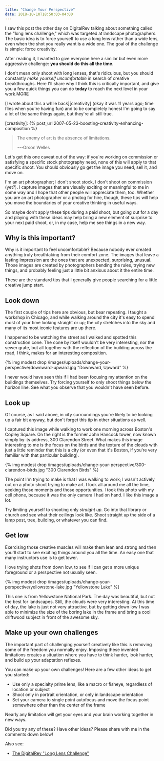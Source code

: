 ```yaml
---
title: "Change Your Perspective"
date: 2018-10-10T18:50:03-04:00
---
```


I saw this post the other day on DigitalRev talking about something called the
"long lens challenge," which was targeted at landscape photographers. The basic
idea is to force yourself to use a long lens rather than a wide lens, even when
the shot you really want is a wide one. The goal of the challenge is simple:
force creativity.

After reading it, I wanted to give everyone here a similar but even more
aggressive challenge: **you should do this all the time**.

I don't mean only shoot with long lenses, that's ridiculous, but you should
constantly *make yourself uncomfortable* in search of creative
breakthroughs. Here I'll share why I think this is critically important, and
give you a few quick things you can do **today** to reach the next level in your
work.~~MORE~~

[I wrote about this a while back][creativity] (okay it was 11 years ago; time
flies when you're having fun) and to be completely honest I'm going to say a lot
of the same things again, but they're all still true.

[creativity]: {% post_url 2007-05-23-boosting-creativity-enhancing-composition %}

> The enemy of art is the absence of limitations.
>
> ---Orson Welles

Let's get this one caveat out of the way: if you're working on commission or
satisfying a specific stock photography need, none of this will apply to that
specific shoot. You should obviously go get the image you need, sell it, and
move on.

I'm an art photographer; I don't shoot stock, I don't shoot on commission
(yet?). I capture images that are visually exciting or meaningful to me in some
way and I hope that other people will appreciate them, too. Whether you are an
art photographer or a photog for hire, though, these tips will help you move the
boundaries of your creative thinking in useful ways.

So maybe don't apply these tips during a paid shoot, but going out for a day and
playing with these ideas may help bring a new element of surprise to your next
paid shoot, or, in my case, help me see things in a new way.

## Why is this important?

Why is it important to feel uncomfortable? Because nobody ever created anything
truly breathtaking from their comfort zone. The images that leave a lasting
impression are the ones that are unexpected, surprising, unusual. Those images
are created by photographers bending the rules, trying new things, and probably
feeling just a little bit anxious about it the entire time.

These are the standard tips that I generally give people searching for a little
creative jump start.

## Look down

The first couple of tips here are obvious, but bear repeating. I taught a
workshop in Chicago, and while walking around the city it's easy to spend most
of your time looking straight or up; the city stretches into the sky and many of
its most iconic features are up there.

I happened to be watching the street as I walked and spotted this construction
cone. The cone by itself wouldn't be very interesting, nor the sewer grate, but
all together with the reflection of the building across the road, I think, makes
for an interesting composition.

{% img modest drop /images/uploads/change-your-perspective/downward-upward.jpg "Downward, Upward" %}

I never would have seen this if I had been focusing my attention on the
buildings themselves. Try forcing yourself to only shoot things below the
horizon line. See what you observe that you wouldn't have seen before.

## Look up

Of course, as I said above, in city surroundings you're likely to be looking up
a fair bit anyway, but don't forget this tip in other situations as well.

I captured this image while walking to work one morning across Boston's Copley
Square. On the right is the former John Hancock tower, now known simply by its
address, 300 Clarendon Street. What makes this image interesting to me is the
focus on the birds and the texture of the clouds with just a little reminder
that this is a city (or even that it's Boston, if you're very familiar with that
particular building).

{% img modest drop /images/uploads/change-your-perspective/300-clarendon-birds.jpg "300 Clarendon Birds" %}

The point I'm trying to make is that I was walking to work; I wasn't actively
out on a photo shoot trying to make art. I look all around me all the time,
seeking those moments and those opportunities. I took this photo with my cell
phone, because it was the only camera I had on hand. I like this image a lot.

Try limiting yourself to shooting only *straight up*. Go into that library or
church and see what their ceilings look like. Shoot straight up the side of a
lamp post, tree, building, or whatever you can find.

## Get low

Exercising those creative muscles will make them lean and strong and then you'll
start to see exciting things around you all the time. An easy one that many
instructors use is to get lower.

I love trying shots from down low, to see if I can get a more unique foreground
or a perspective not usually seen.

{% img modest drop /images/uploads/change-your-perspective/yellowstone-lake.jpg "Yellowstone Lake" %} 

This one is from Yellowstone National Park. The day was beautiful, but not the
best for landscapes. Still, the clouds were very interesting. At this time of
day, the lake is just not very attractive, but by getting down low I was able to
minimize the size of the boring lake in the frame and bring a cool driftwood
subject in front of the awesome sky.

## Make up your own challenges

The important part of challenging yourself creatively like this is removing some
of the freedom you normally enjoy. Imposing these invented limitations creates a
situation where you have to think harder, look harder, and build up your
adaptation reflexes.

You can make up your own challenges! Here are a few other ideas to get you
started:

* Use only a specialty prime lens, like a macro or fisheye, regardless of
  location or subject
* Shoot only in portrait orientation, or only in landscape orientation
* Set your camera to single point autofocus and move the focus point somewhere
  other than the center of the frame

Nearly any limitation will get your eyes and your brain working together in new
ways.

Did you try any of these? Have other ideas? Please share with me in the comments
down below!

Also see:

* [The DigitalRev "Long Lens Challenge"](https://www.digitalrev.com/article/why-every-landscape-photographer-should-take-the-long-lens-challenge)

